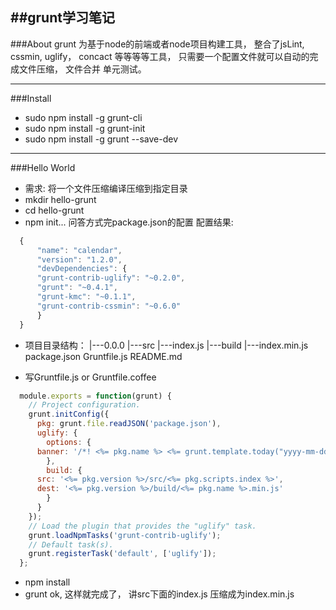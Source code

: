 ##grunt学习笔记
----

###About
  grunt 为基于node的前端或者node项目构建工具， 整合了jsLint, cssmin, uglify， concact 等等等等工具， 只需要一个配置文件就可以自动的完成文件压缩， 文件合并
单元测试。

----
###Install
  * sudo npm install -g grunt-cli
  * sudo npm install -g grunt-init
  * sudo npm install -g grunt --save-dev

----
###Hello World
  * 需求: 将一个文件压缩编译压缩到指定目录
  * mkdir hello-grunt 
  * cd hello-grunt
  * npm init... 问答方式完package.json的配置
  配置结果:

  ```JavaScript
	{
	    "name": "calendar",
	    "version": "1.2.0",
	    "devDependencies": {
		"grunt-contrib-uglify": "~0.2.0",
		"grunt": "~0.4.1",
		"grunt-kmc": "~0.1.1",
		"grunt-contrib-cssmin": "~0.6.0"
	    }
	}
  ```
  * 项目目录结构：
    |---0.0.0
          |---src
                 |---index.js
          |---build
                 |---index.min.js
    package.json
    Gruntfile.js
    README.md
	  
  * 写Gruntfile.js or Gruntfile.coffee
  
  ```JavaScript
	module.exports = function(grunt) {
	  // Project configuration.
	  grunt.initConfig({
	    pkg: grunt.file.readJSON('package.json'),
	    uglify: {
	      options: {
		banner: '/*! <%= pkg.name %> <%= grunt.template.today("yyyy-mm-dd") %> */\n'
	      },
	      build: {
		src: '<%= pkg.version %>/src/<%= pkg.scripts.index %>',
		dest: '<%= pkg.version %>/build/<%= pkg.name %>.min.js'
	      }
	    }
	  });
	  // Load the plugin that provides the "uglify" task.
	  grunt.loadNpmTasks('grunt-contrib-uglify');
	  // Default task(s).
	  grunt.registerTask('default', ['uglify']);
	};
  ```
   * npm install
   * grunt
   ok, 这样就完成了， 讲src下面的index.js 压缩成为index.min.js






  

